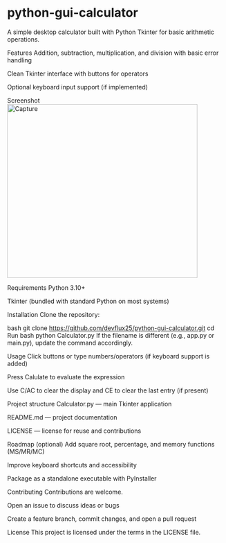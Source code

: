 # python-gui-calculator
A simple desktop calculator built with Python Tkinter for basic arithmetic operations.

Features
Addition, subtraction, multiplication, and division with basic error handling

Clean Tkinter interface with buttons for  operators

Optional keyboard input support (if implemented)

Screenshot
<img width="440" height="401" alt="Capture" src="https://github.com/user-attachments/assets/597832bf-39bd-4a63-b95d-82767fec47f7" />




Requirements
Python 3.10+

Tkinter (bundled with standard Python on most systems)

Installation
Clone the repository:

bash
git clone <https://github.com/devflux25/python-gui-calculator.git>
cd <repo-folder>
Run
bash
python Calculator.py
If the filename is different (e.g., app.py or main.py), update the command accordingly.

Usage
Click buttons or type numbers/operators (if keyboard support is added)

Press Calulate to evaluate the expression

Use C/AC to clear the display and CE to clear the last entry (if present)

Project structure
Calculator.py — main Tkinter application

README.md — project documentation

LICENSE — license for reuse and contributions

Roadmap (optional)
Add square root, percentage, and memory functions (MS/MR/MC)

Improve keyboard shortcuts and accessibility

Package as a standalone executable with PyInstaller

Contributing
Contributions are welcome.

Open an issue to discuss ideas or bugs

Create a feature branch, commit changes, and open a pull request

License
This project is licensed under the terms in the LICENSE file.
